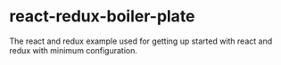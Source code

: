 # react-redux-boiler-plate
The react and redux example used for getting up started with react and redux with minimum configuration. 

